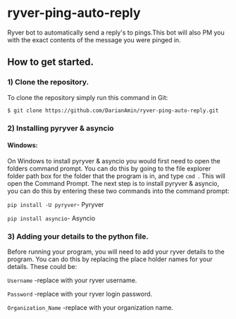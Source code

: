 # ryver-ping-auto-reply

Ryver bot to automatically send a reply's to pings.This bot will also PM you with the exact contents of the message you were pinged in.

## How to get started.
### 1) Clone the repository.
To clone the repository simply run this command in Git:
```sh
$ git clone https://github.com/DarianAmin/ryver-ping-auto-reply.git
```
### 2) Installing pyryver & asyncio

#### Windows:
On Windows to install pyryver & asyncio you would first need to open the folders command prompt. You can do this by going to the file explorer folder path box for the folder that the program is in, and type ```cmd ```. This will open the Command Prompt. The next step is to install pyryver & asyncio, you can do this by entering these two commands into the command prompt: 

```pip install -U pyryver```- Pyryver

```pip install asyncio```- Asyncio

### 3) Adding your details to the python file. 

Before running your program, you will need to add your ryver details to the program. You can do this by replacing the place holder names for your details. These could be:

```Username``` -replace with your ryver username.

```Password``` -replace with your ryver login password.

```Organization_Name``` -replace with your organization name.


